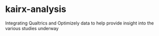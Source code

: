 # kairx-analysis
Integrating Qualtrics and Optimizely data to help provide insight into the various studies underway
